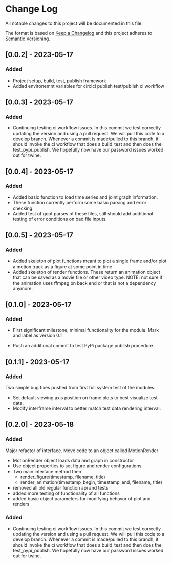 # Change Log

All notable changes to this project will be documented in this file.

The format is based on [Keep a Changelog](http://keepachangelog.com/)
and this project adheres to [Semantic Versioning](http://semver.org/).

## [0.0.2] - 2023-05-17

### Added

- Project setup, build, test, publish framework
- Added environemnt variables for circlci publish test/publish ci workflow

## [0.0.3] - 2023-05-17

### Added

- Continuing testing ci workflow issues.  In this commit we test correctly
  updating the version and using a pull request.  We will pull this
  code to a develop branch.  Whenever a commit is made/pulled to this branch,
  it should invoke the ci workflow that does a build_test and
  then does the test_pypi_publish.  We hopefully now have our password
  issues worked out for twine.

## [0.0.4] - 2023-05-17

### Added

- Added basic function to load time series and joint graph information.
- These function currently perform some basic parsing and error checking.
- Added test of goot parses of these files, still should add additional
  testing of error conditions on bad file inputs.

## [0.0.5] - 2023-05-17

### Added

- Added skeleton of plot functions meant to plot a single frame and/or plot a
  motion track as a figure at some point in time
- Added skeleton of render functions.  These return an animation object that can be
  saved as a movie file or other video type.  NOTE: not sure if the animation
  uses ffmpeg on back end or that is not a dependency anymore.

## [0.1.0] - 2023-05-17

### Added

- First significant milestone, minimal functionality for the module.  Mark
  and label as version 0.1

- Push an additional commit to test PyPi package publish procedure.

## [0.1.1] - 2023-05-17

### Added

Two simple bug fixes pushed from first full system test of the modules.

- Set default viewing axis position on frame plots to best visualize
  test data.
- Modify interframe interval to better match test data rendering
  interval.

## [0.2.0] - 2023-05-18

### Added

Major refactor of interface.  Move code to an object called MotionRender

- MotionRender object loads data and graph in constructor
- Use object properties to set figure and render configurations
- Two main interface method then
  - render_figure(timestamp, filename, title)
  - render_animation(timestamp_begin, timestamp_end, filename, title)
- removed all old regular function api and tests
- added more testing of functionality of all functions
- added basic object parameters for modifying behavor of plot and
  renders

### Added

- Continuing testing ci workflow issues.  In this commit we test correctly
  updating the version and using a pull request.  We will pull this
  code to a develop branch.  Whenever a commit is made/pulled to this branch,
  it should invoke the ci workflow that does a build_test and
  then does the test_pypi_publish.  We hopefully now have our password
  issues worked out for twine.

